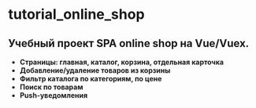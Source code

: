 # tutorial_online_shop

## Учебный проект SPA online shop на Vue/Vuex.

* **Страницы: главная, каталог, корзина, отдельная карточка**
* **Добавление/удаление товаров из корзины**
* **Фильтр каталога по категориям, по цене**
* **Поиск по товарам**
* **Push-уведомления**
